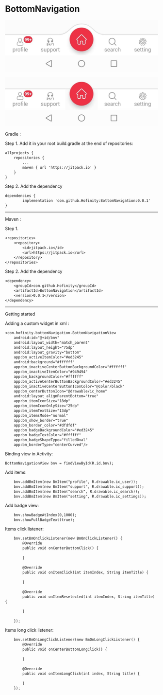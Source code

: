 # BottomNavigation

![Alt text](screenshots/center_curved_border.jpg?raw=true "Curved")

![Alt text](screenshots/linear_border.jpg?raw=true "Linear")


Gradle :

Step 1. Add it in your root build.gradle at the end of repositories:

	allprojects {
		repositories {
			...
			maven { url 'https://jitpack.io' }
		}
	}
  
  Step 2. Add the dependency

	dependencies {
	        implementation 'com.github.Hofinity:BottomNavigation:0.0.1'
	}
	
  -------------------------------------------------------------------------
  
  Maven :
  
  Step 1. 
  
  	<repositories>
		<repository>
		    <id>jitpack.io</id>
		    <url>https://jitpack.io</url>
		</repository>
	</repositories>
  
  Step 2. Add the dependency

	<dependency>
	    <groupId>com.github.Hofinity</groupId>
	    <artifactId>BottomNavigation</artifactId>
	    <version>0.0.1</version>
	</dependency>

  -------------------------------------------------------------------------


Getting started

  Adding a custom widget in xml :

    <com.hofinity.bottomNavigation.BottomNavigationView
        android:id="@+id/bnv"
        android:layout_width="match_parent"
        android:layout_height="75dp"
        android:layout_gravity="bottom"
        app:bm_activeItemColor="#ed3245"
        android:background="#ffffff"
        app:bm_inactiveCenterButtonBackgroundColor="#ffffff"
        app:bm_inactiveItemColor="#949494"
        app:bm_backgroundColor="#ffffff"
        app:bm_activeCenterButtonBackgroundColor="#ed3245"
        app:bm_inactiveCenterButtonIconColor="@color/black"
        app:bm_centerButtonIcon="@drawable/ic_home"
        android:layout_alignParentBottom="true"
        app:bm_itemIconSize="18dp"
        app:bm_itemIconOnlySize="25dp"
        app:bm_itemTextSize="13dp"
        app:bm_itemsMode="normal"
        app:bm_show_border="true"
        app:bm_border_color="#dfdfdf"
        app:bm_badgeBackgroundColor="#ed3245"
        app:bm_badgeTextColor="#ffffff"
        app:bm_badgeShapeType="filledOval"
        app:bm_borderType="centerCurved"/>


  Binding view in Activity:
  
	BottomNavigationView bnv = findViewById(R.id.bnv);
	
  Add items:
  
        bnv.addBmItem(new BmItem("profile", R.drawable.ic_user));
        bnv.addBmItem(new BmItem("support", R.drawable.ic_support));
        bnv.addBmItem(new BmItem("search", R.drawable.ic_search));
        bnv.addBmItem(new BmItem("setting", R.drawable.ic_settings));

  Add badge view:
  
        bnv.showBadgeAtIndex(0,1000);
        bnv.showFullBadgeText(true);
	
  Items click listener:

        bnv.setBmOnClickListener(new BmOnClickListener() {
            @Override
            public void onCenterButtonClick() {

            }

            @Override
            public void onItemClick(int itemIndex, String itemTitle) {
                
            }

            @Override
            public void onItemReselected(int itemIndex, String itemTitle) {

            }

        });
	
  Items long click listener:

        bnv.setBmOnLongClickListener(new BmOnLongClickListener() {
            @Override
            public void onCenterButtonLongClick() {

            }

            @Override
            public void onItemLongClick(int index, String title) {

            }
        });
